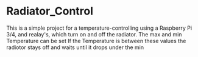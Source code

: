 # Radiator_Control
This is a simple project for a temperature-controlling using a Raspberry Pi 3/4, and realay's, which turn on and off the radiator.
The max and min Temperature can be set
If the Temperature is between these values the radiotor stays off and waits until it drops under the min
